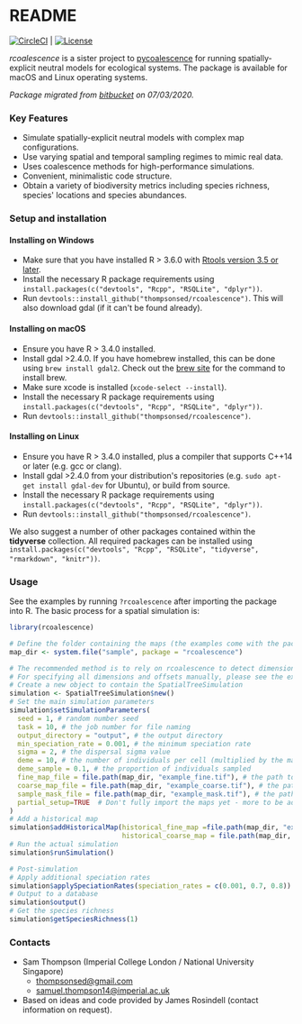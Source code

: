 # README #

[![CircleCI](https://img.shields.io/circleci/project/github/thompsonsed/rcoalescence.svg?label=CircleCI&logo=circleci)](https://circleci.com/github/thompsonsed/rcoalescence) | [![License](https://img.shields.io/badge/license-MIT-green)](https://opensource.org/licenses/MIT)


*rcoalescence* is a sister project to 
[pycoalescence](http://pycoalescence.readthedocs.io/ "pycoalescence documentation") for running spatially-explicit neutral models for ecological systems. The package is available for macOS and Linux operating systems.

*Package migrated from [bitbucket](https://bitbucket.org/thompsonsed/rcoalescence.git) on 07/03/2020.*

### Key Features ###

* Simulate spatially-explicit neutral models with complex map configurations.
* Use varying spatial and temporal sampling regimes to mimic real data.
* Uses coalescence methods for high-performance simulations.
* Convenient, minimalistic code structure.
* Obtain a variety of biodiversity metrics including species richness, species' locations and 
  species abundances.

### Setup and installation ###

#### Installing on Windows ####

- Make sure that you have installed R > 3.6.0 with [Rtools version 3.5 or later](https://cran.r-project.org/bin/windows/Rtools/index.html). 
- Install the necessary R package requirements using ``install.packages(c("devtools", "Rcpp", "RSQLite", "dplyr"))``.
- Run ``devtools::install_github("thompsonsed/rcoalescence")``. This will also download gdal (if it can't be found already).


#### Installing on macOS ####

- Ensure you have R > 3.4.0 installed.
- Install gdal >2.4.0. If you have homebrew installed, this can be done using ``brew install gdal2``. Check out the [brew site](https://brew.sh/) for the command to install brew.
- Make sure xcode is installed (``xcode-select --install``).
- Install the necessary R package requirements using ``install.packages(c("devtools", "Rcpp", "RSQLite", "dplyr"))``.
- Run ``devtools::install_github("thompsonsed/rcoalescence")``.

#### Installing on Linux ####

- Ensure you have R > 3.4.0 installed, plus a compiler that supports C++14 or later (e.g. gcc or clang).
- Install gdal >2.4.0 from your distribution's repositories (e.g. ``sudo apt-get install gdal-dev`` for Ubuntu), or build from source.
- Install the necessary R package requirements using ``install.packages(c("devtools", "Rcpp", "RSQLite", "dplyr"))``.
- Run ``devtools::install_github("thompsonsed/rcoalescence")``.

We also suggest a number of other packages contained within the **tidyverse** collection. All required packages can be installed using ``install.packages(c("devtools", "Rcpp", "RSQLite", "tidyverse", "rmarkdown", "knitr"))``.

### Usage ###

See the examples by running ``?rcoalescence`` after importing the package into R. The basic process 
for a spatial simulation is:

```R
library(rcoalescence)

# Define the folder containing the maps (the examples come with the package)
map_dir <- system.file("sample", package = "rcoalescence")

# The recommended method is to rely on rcoalescence to detect dimensions and offsets of your maps.
# For specifying all dimensions and offsets manually, please see the examples.
# Create a new object to contain the SpatialTreeSimulation
simulation <- SpatialTreeSimulation$new()
# Set the main simulation parameters
simulation$setSimulationParameters(
  seed = 1, # random number seed
  task = 10, # the job number for file naming
  output_directory = "output", # the output directory
  min_speciation_rate = 0.001, # the minimum speciation rate
  sigma = 2, # the dispersal sigma value
  deme = 10, # the number of individuals per cell (multiplied by the map values)
  deme_sample = 0.1, # the proportion of individuals sampled
  fine_map_file = file.path(map_dir, "example_fine.tif"), # the path to the fine resolution map
  coarse_map_file = file.path(map_dir, "example_coarse.tif"), # the path to the coarse  map
  sample_mask_file = file.path(map_dir, "example_mask.tif"), # the path to the sample mask
  partial_setup=TRUE  # Don't fully import the maps yet - more to be added
)
# Add a historical map
simulation$addHistoricalMap(historical_fine_map =file.path(map_dir, "example_historical_fine.tif"),
                            historical_coarse_map = file.path(map_dir, "example_coarse.tif"))
# Run the actual simulation
simulation$runSimulation() 

# Post-simulation
# Apply additional speciation rates
simulation$applySpeciationRates(speciation_rates = c(0.001, 0.7, 0.8))
# Output to a database
simulation$output()
# Get the species richness
simulation$getSpeciesRichness(1)
```

### Contacts ###

* Sam Thompson (Imperial College London / National University Singapore)
	- thompsonsed@gmail.com
	- samuel.thompson14@imperial.ac.uk
* Based on ideas and code provided by James Rosindell (contact information on request).
